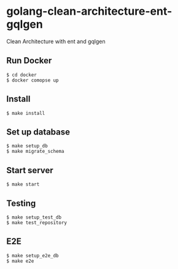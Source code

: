 # golang-clean-architecture-ent-gqlgen
Clean Architecture with ent and gqlgen

## Run Docker

```
$ cd docker
$ docker comopse up
```

## Install

```
$ make install
```

## Set up database

```
$ make setup_db
$ make migrate_schema
```

## Start server

```
$ make start
```

## Testing

```
$ make setup_test_db
$ make test_repository
```

## E2E

```
$ make setup_e2e_db
$ make e2e
```
